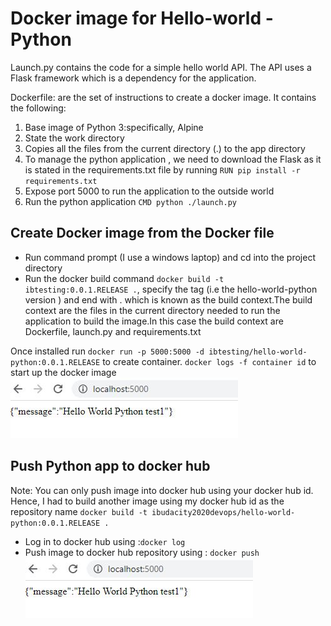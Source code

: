 # Docker image for Hello-world - Python

Launch.py contains the code for a simple hello world API. The API uses a Flask framework which is a dependency for the application.

Dockerfile: are the set of instructions to create a docker image. It contains the following:
1. Base image of Python 3:specifically, Alpine
2. State the work directory
3. Copies all the files from the current directory (.) to the app directory
4. To manage the python application , we need to download the Flask as it is stated in the requirements.txt file by running `RUN pip install -r requirements.txt`
5. Expose port 5000 to run the application to the outside world
6. Run the python application `CMD python ./launch.py`

## Create Docker image from the Docker file
- Run command prompt (I use a windows laptop) and cd into the project directory
- Run the docker build command `docker build -t ibtesting:0.0.1.RELEASE .`, specify the tag (i.e the hello-world-python version ) and end with . which is known as the build context.The build context are the files in the current directory needed to run the application to build the image.In this case the build context are Dockerfile, launch.py and requirements.txt

Once installed run `docker run -p 5000:5000 -d ibtesting/hello-world-python:0.0.1.RELEASE` to create container.
`docker logs -f container id` to start up the docker image
![](https://github.com/ibejalon/Docker_Practice/blob/master/hello-world-python/screen_shots/application_running.JPG)

## Push Python app to docker hub
Note: You can only push image into docker hub using your docker hub id. Hence, I had to build another image using my docker hub id as the repository name  `docker build -t ibudacity2020devops/hello-world-python:0.0.1.RELEASE .`
- Log in to docker hub using :`docker log`
- Push image to docker hub repository using : `docker push` ![dockerhub_repo](https://github.com/ibejalon/Docker_Practice/blob/master/hello-world-python/screen_shots/application_running.JPG)

